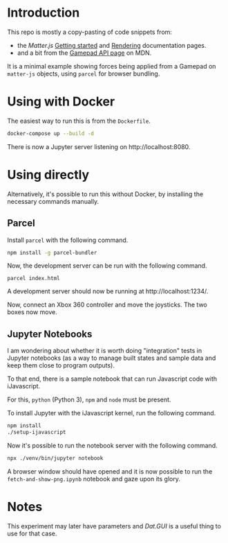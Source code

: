 
# Introduction

This repo is mostly a copy-pasting of code snippets from:
- the _Matter.js_ [Getting started](https://github.com/liabru/matter-js/wiki/Getting-started) and [Rendering](https://github.com/liabru/matter-js/wiki/Rendering) documentation pages.
- and a bit from the [Gamepad API page](https://developer.mozilla.org/en-US/docs/Web/API/Gamepad_API/Using_the_Gamepad_API) on MDN.

It is a minimal example showing forces being applied from a Gamepad on `matter-js` objects, using `parcel` for browser bundling.

# Using with Docker

The easiest way to run this is from the `Dockerfile`.

```bash
docker-compose up --build -d
```

There is now a Jupyter server listening on http://localhost:8080.

# Using directly

Alternatively, it's possible to run this without Docker, by installing the necessary commands manually.

## Parcel

Install `parcel` with the following command.

```bash
npm install -g parcel-bundler
```

Now, the development server can be run with the following command.

```
parcel index.html
```

A development server should now be running at http://localhost:1234/.

Now, connect an Xbox 360 controller and move the joysticks. The two boxes now move.

## Jupyter Notebooks

I am wondering about whether it is worth doing "integration" tests in Jupyter notebooks (as a way to manage built states and sample data and keep them close to program outputs).

To that end, there is a sample notebook that can run Javascript code with iJavascript.

For this, `python` (Python 3), `npm` and `node` must be present.

To install Jupyter with the iJavascript kernel, run the following command.

```bash
npm install
./setup-ijavascript
```

Now it's possible to run the notebook server with the following command.

```bash
npx ./venv/bin/jupyter notebook
```

A browser window should have opened and it is now possible to run the `fetch-and-show-png.ipynb` notebook and gaze upon its glory.


# Notes

This experiment may later have parameters and _Dat.GUI_ is a useful thing to use for that case.
